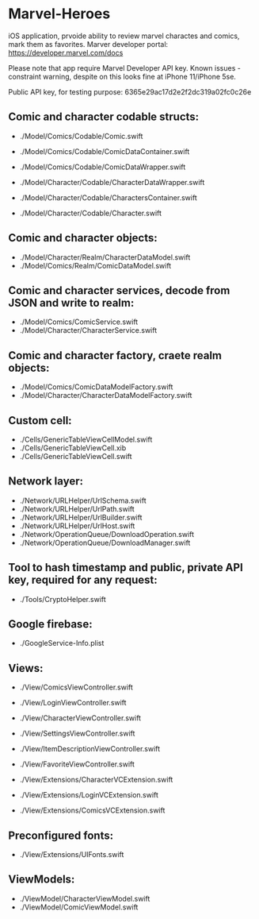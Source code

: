 # Marvel-Heroes
iOS application, prvoide ability to review marvel charactes and comics, mark them as favorites.
Marver developer portal:
https://developer.marvel.com/docs

Please note that app require Marvel Developer API key.
Known issues - constraint warning, despite on this looks fine at iPhone 11/iPhone 5se.

Public API key, for testing purpose: 6365e29ac17d2e2f2dc319a02fc0c26e

Comic and character codable structs:
--
 - ./Model/Comics/Codable/Comic.swift
 - ./Model/Comics/Codable/ComicDataContainer.swift
 - ./Model/Comics/Codable/ComicDataWrapper.swift

 - ./Model/Character/Codable/CharacterDataWrapper.swift
 - ./Model/Character/Codable/CharactersContainer.swift
 - ./Model/Character/Codable/Character.swift

Comic and character objects:
--
 - ./Model/Character/Realm/CharacterDataModel.swift
 - ./Model/Comics/Realm/ComicDataModel.swift

Comic and character services, decode from JSON and write to realm:
--
 - ./Model/Comics/ComicService.swift
 - ./Model/Character/CharacterService.swift

Comic and character factory, craete realm objects:
--
 - ./Model/Comics/ComicDataModelFactory.swift
 - ./Model/Character/CharacterDataModelFactory.swift

Custom cell:
--
 - ./Cells/GenericTableViewCellModel.swift
 - ./Cells/GenericTableViewCell.xib
 - ./Cells/GenericTableViewCell.swift

Network layer:
--
 - ./Network/URLHelper/UrlSchema.swift
 - ./Network/URLHelper/UrlPath.swift
 - ./Network/URLHelper/UrlBuilder.swift
 - ./Network/URLHelper/UrlHost.swift
 - ./Network/OperationQueue/DownloadOperation.swift
 - ./Network/OperationQueue/DownloadManager.swift

Tool to hash timestamp and public, private API key, required for any request:
--
 - ./Tools/CryptoHelper.swift

Google firebase:
--
 - ./GoogleService-Info.plist

Views:
--
 - ./View/ComicsViewController.swift
 - ./View/LoginViewController.swift
 - ./View/CharacterViewController.swift
 - ./View/SettingsViewController.swift
 - ./View/ItemDescriptionViewController.swift
 - ./View/FavoriteViewController.swift

 - ./View/Extensions/CharacterVCExtension.swift
 - ./View/Extensions/LoginVCExtension.swift
 - ./View/Extensions/ComicsVСExtension.swift

Preconfigured fonts:
--
 - ./View/Extensions/UIFonts.swift

ViewModels:
--
 - ./ViewModel/CharacterViewModel.swift
 - ./ViewModel/ComicViewModel.swift

